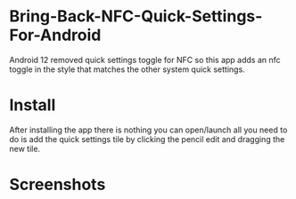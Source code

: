 # Bring-Back-NFC-Quick-Settings-For-Android

Android 12 removed quick settings toggle for NFC so this app adds an nfc toggle in the style that matches the other system quick settings.

# Install
After installing the app there is nothing you can open/launch all you need to do is add the quick settings tile by clicking the pencil edit and dragging the new tile.

# Screenshots
